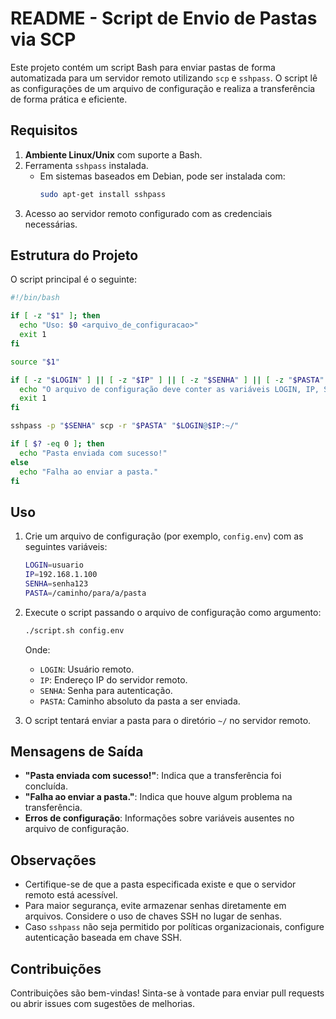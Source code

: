 # README - Script de Envio de Pastas via SCP

Este projeto contém um script Bash para enviar pastas de forma automatizada para um servidor remoto utilizando `scp` e `sshpass`. O script lê as configurações de um arquivo de configuração e realiza a transferência de forma prática e eficiente.

## Requisitos

1. **Ambiente Linux/Unix** com suporte a Bash.
2. Ferramenta `sshpass` instalada.
   - Em sistemas baseados em Debian, pode ser instalada com:  
     ```bash
     sudo apt-get install sshpass
     ```
3. Acesso ao servidor remoto configurado com as credenciais necessárias.

## Estrutura do Projeto

O script principal é o seguinte:

```bash
#!/bin/bash

if [ -z "$1" ]; then
  echo "Uso: $0 <arquivo_de_configuracao>"
  exit 1
fi

source "$1"

if [ -z "$LOGIN" ] || [ -z "$IP" ] || [ -z "$SENHA" ] || [ -z "$PASTA" ]; then
  echo "O arquivo de configuração deve conter as variáveis LOGIN, IP, SENHA e ARQUIVO"
  exit 1
fi

sshpass -p "$SENHA" scp -r "$PASTA" "$LOGIN@$IP:~/"

if [ $? -eq 0 ]; then
  echo "Pasta enviada com sucesso!"
else
  echo "Falha ao enviar a pasta."
fi
```

## Uso

1. Crie um arquivo de configuração (por exemplo, `config.env`) com as seguintes variáveis:

   ```bash
   LOGIN=usuario
   IP=192.168.1.100
   SENHA=senha123
   PASTA=/caminho/para/a/pasta
   ```

2. Execute o script passando o arquivo de configuração como argumento:

   ```bash
   ./script.sh config.env
   ```

   Onde:
   - `LOGIN`: Usuário remoto.
   - `IP`: Endereço IP do servidor remoto.
   - `SENHA`: Senha para autenticação.
   - `PASTA`: Caminho absoluto da pasta a ser enviada.

3. O script tentará enviar a pasta para o diretório `~/` no servidor remoto.

## Mensagens de Saída

- **"Pasta enviada com sucesso!"**: Indica que a transferência foi concluída.
- **"Falha ao enviar a pasta."**: Indica que houve algum problema na transferência.
- **Erros de configuração**: Informações sobre variáveis ausentes no arquivo de configuração.

## Observações

- Certifique-se de que a pasta especificada existe e que o servidor remoto está acessível.
- Para maior segurança, evite armazenar senhas diretamente em arquivos. Considere o uso de chaves SSH no lugar de senhas.
- Caso `sshpass` não seja permitido por políticas organizacionais, configure autenticação baseada em chave SSH.

## Contribuições

Contribuições são bem-vindas! Sinta-se à vontade para enviar pull requests ou abrir issues com sugestões de melhorias.